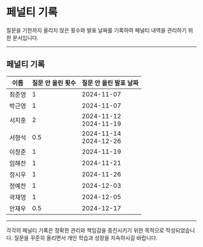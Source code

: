 # 페널티 기록

질문을 기한까지 올리지 않은 횟수와 뱔표 날짜를 기록하여 페널티 내역을 관리하기 위한 문서입니다.

---

## 페널티 기록

| **이름** | **질문 안 올린 횟수** | **질문 안 올린 발표 날짜** |
| -------- | --------------------- | -------------------------- |
| 최준영   | 1                     | 2024-11-07                 |
| 박근영   | 1                     | 2024-11-07                 |
| 서지훈   | 2                     | 2024-11-12 <br/>2024-11-19 |
| 서형석   | 0.5                   | 2024-11-14 <br/>2024-12-26                |
| 이창준   | 1                     | 2024-11-19                 |
| 임해찬   | 1                     | 2024-11-21                 |
| 정시우   | 1                     | 2024-11-26                 |
| 정예찬   | 1                     | 2024-12-03                 |
| 곽재영   | 1                     | 2024-12-05                 |
| 안재우   | 0.5                   | 2024-12-17

---

각각의 페널티 기록은 정확한 관리와 책임감을 증진시키기 위한 목적으로 작성되었습니다.
질문을 꾸준히 올리면서 개인 학습과 성장을 지속하시길 바랍니다.
